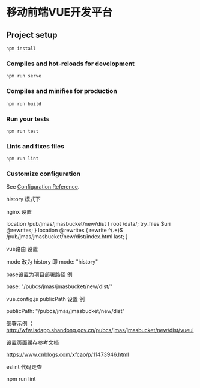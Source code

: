 # 移动前端VUE开发平台

## Project setup
```
npm install
```

### Compiles and hot-reloads for development
```
npm run serve
```

### Compiles and minifies for production
```
npm run build
```

### Run your tests
```
npm run test
```

### Lints and fixes files
```
npm run lint
```

### Customize configuration
See [Configuration Reference](https://cli.vuejs.org/config/).

history 模式下 

nginx 设置
  
location /pub/jmas/jmasbucket/new/dist { 
    root /data/;
    try_files $uri @rewrites;
}
location @rewrites { 
    rewrite ^(.+)$ /pub/jmas/jmasbucket/new/dist/index.html last;
}

vue路由 设置 

mode 改为 history 即
mode: "history"

base设置为项目部署路径 例

base: "/pubcs/jmas/jmasbucket/new/dist/"

vue.config.js publicPath 设置 例

publicPath: "/pubcs/jmas/jmasbucket/new/dist"


部署示例 ： http://wfw.isdapp.shandong.gov.cn/pubcs/jmas/jmasbucket/new/dist/vueui

设置页面缓存参考文档

https://www.cnblogs.com/xfcao/p/11473946.html

eslint 代码走查

npm run lint